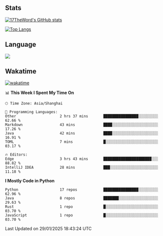 ## Stats

[![17TheWord's GitHub stats](https://github-readme-stats.vercel.app/api?username=17TheWord&count_private=true&show_icons=true)](https://github.com/anuraghazra/github-readme-stats)

[![Top Langs](https://github-readme-stats.vercel.app/api/top-langs/?username=17TheWord&layout=compact&hide=html)](https://github.com/anuraghazra/github-readme-stats)

## Language

<img align="center" src="https://github-readme-stats-theword.vercel.app/api/wakatime?username=559772f0-9c03-4114-9e11-1b4b8b998e10&layout=compact&theme=dracula&hide_border=true">

## Wakatime

[![wakatime](https://wakatime.com/badge/user/559772f0-9c03-4114-9e11-1b4b8b998e10.svg)](https://wakatime.com/@559772f0-9c03-4114-9e11-1b4b8b998e10)

<!--START_SECTION:waka-->
📊 **This Week I Spent My Time On** 

```text
🕑︎ Time Zone: Asia/Shanghai

💬 Programming Languages: 
Other                    2 hrs 37 mins       ████████████████░░░░░░░░░   62.66 % 
Markdown                 43 mins             ████░░░░░░░░░░░░░░░░░░░░░   17.26 % 
Java                     42 mins             ████░░░░░░░░░░░░░░░░░░░░░   16.91 % 
TOML                     7 mins              █░░░░░░░░░░░░░░░░░░░░░░░░   03.17 % 

🔥 Editors: 
Edge                     3 hrs 43 mins       ██████████████████████░░░   88.82 % 
IntelliJ IDEA            28 mins             ███░░░░░░░░░░░░░░░░░░░░░░   11.18 % 
```

**I Mostly Code in Python** 

```text
Python                   17 repos            ████████████████░░░░░░░░░   62.96 % 
Java                     8 repos             ███████░░░░░░░░░░░░░░░░░░   29.63 % 
Rust                     1 repo              █░░░░░░░░░░░░░░░░░░░░░░░░   03.70 % 
JavaScript               1 repo              █░░░░░░░░░░░░░░░░░░░░░░░░   03.70 % 
```




 Last Updated on 29/01/2025 18:43:24 UTC
<!--END_SECTION:waka-->
